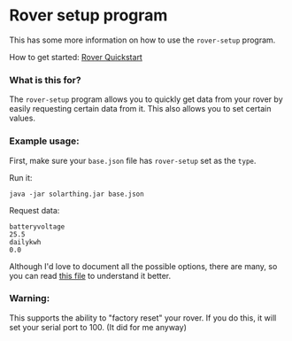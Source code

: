 # Rover setup program
This has some more information on how to use the `rover-setup` program.

How to get started: [Rover Quickstart](quickstart_rover.md)

### What is this for?
The `rover-setup` program allows you to quickly get data from your rover by easily requesting
certain data from it. This also allows you to set certain values.

### Example usage:
First, make sure your `base.json` file has `rover-setup` set as the `type`.

Run it:
```shell script
java -jar solarthing.jar base.json
```
Request data:
```
batteryvoltage
25.5
dailykwh
0.0
```

Although I'd love to document all the possible options, there are many, so you can read [this file](../client/src/main/java/me/retrodaredevil/solarthing/program/RoverSetupProgram.java) to understand it better.

### Warning:
This supports the ability to "factory reset" your rover. If you do this, it will set your serial port to 100. (It did for me anyway)
